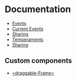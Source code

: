 Documentation
====

- [Events](./Event.md)
- [Current Events](./ExistingEvents.md)
- [Sharing](./Sharing.md)
- [Temperaments](./temperaments.md)
- [Sharing](./Sharing.md)

Custom components
---
- [\<draggable-Frame>](./draggable-frame.md)

